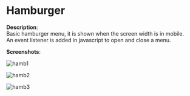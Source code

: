 # Hamburger

**Description**:<br>
Basic hamburger menu, it is shown when the screen width is in mobile.<br>
An event listener is added in javascript to open and close a menu.<br>

**Screenshots**:<br>

![hamb1](https://user-images.githubusercontent.com/85038274/151677677-c378a227-54a0-48b5-bf0c-f784772c8caf.PNG)

![hamb2](https://user-images.githubusercontent.com/85038274/151677680-51c622fd-45a9-4d7d-b66b-c9e16deab241.PNG)

![hamb3](https://user-images.githubusercontent.com/85038274/151677678-d8ec6916-b980-4bff-96fe-645067008ac2.PNG)
